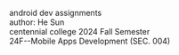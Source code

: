 android dev assignments  
author: He Sun  
centennial college 2024 Fall Semester  
24F--Mobile Apps Development (SEC. 004)  
